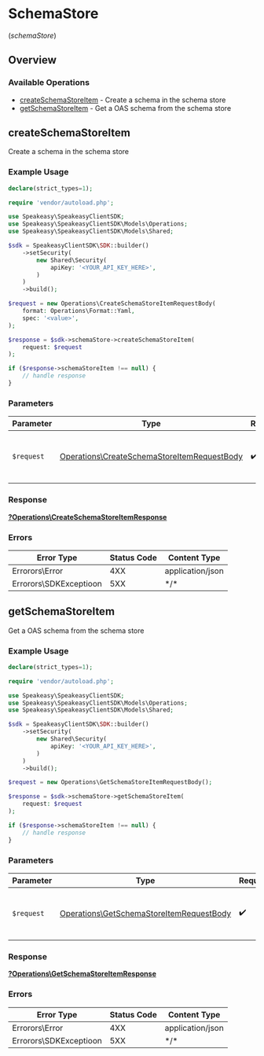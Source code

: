 # SchemaStore
(*schemaStore*)

## Overview

### Available Operations

* [createSchemaStoreItem](#createschemastoreitem) - Create a schema in the schema store
* [getSchemaStoreItem](#getschemastoreitem) - Get a OAS schema from the schema store

## createSchemaStoreItem

Create a schema in the schema store

### Example Usage

```php
declare(strict_types=1);

require 'vendor/autoload.php';

use Speakeasy\SpeakeasyClientSDK;
use Speakeasy\SpeakeasyClientSDK\Models\Operations;
use Speakeasy\SpeakeasyClientSDK\Models\Shared;

$sdk = SpeakeasyClientSDK\SDK::builder()
    ->setSecurity(
        new Shared\Security(
            apiKey: '<YOUR_API_KEY_HERE>',
        )
    )
    ->build();

$request = new Operations\CreateSchemaStoreItemRequestBody(
    format: Operations\Format::Yaml,
    spec: '<value>',
);

$response = $sdk->schemaStore->createSchemaStoreItem(
    request: $request
);

if ($response->schemaStoreItem !== null) {
    // handle response
}
```

### Parameters

| Parameter                                                                                                  | Type                                                                                                       | Required                                                                                                   | Description                                                                                                |
| ---------------------------------------------------------------------------------------------------------- | ---------------------------------------------------------------------------------------------------------- | ---------------------------------------------------------------------------------------------------------- | ---------------------------------------------------------------------------------------------------------- |
| `$request`                                                                                                 | [Operations\CreateSchemaStoreItemRequestBody](../../Models/Operations/CreateSchemaStoreItemRequestBody.md) | :heavy_check_mark:                                                                                         | The request object to use for the request.                                                                 |

### Response

**[?Operations\CreateSchemaStoreItemResponse](../../Models/Operations/CreateSchemaStoreItemResponse.md)**

### Errors

| Error Type             | Status Code            | Content Type           |
| ---------------------- | ---------------------- | ---------------------- |
| Errorors\Error         | 4XX                    | application/json       |
| Errorors\SDKExceptioon | 5XX                    | \*/\*                  |

## getSchemaStoreItem

Get a OAS schema from the schema store

### Example Usage

```php
declare(strict_types=1);

require 'vendor/autoload.php';

use Speakeasy\SpeakeasyClientSDK;
use Speakeasy\SpeakeasyClientSDK\Models\Operations;
use Speakeasy\SpeakeasyClientSDK\Models\Shared;

$sdk = SpeakeasyClientSDK\SDK::builder()
    ->setSecurity(
        new Shared\Security(
            apiKey: '<YOUR_API_KEY_HERE>',
        )
    )
    ->build();

$request = new Operations\GetSchemaStoreItemRequestBody();

$response = $sdk->schemaStore->getSchemaStoreItem(
    request: $request
);

if ($response->schemaStoreItem !== null) {
    // handle response
}
```

### Parameters

| Parameter                                                                                            | Type                                                                                                 | Required                                                                                             | Description                                                                                          |
| ---------------------------------------------------------------------------------------------------- | ---------------------------------------------------------------------------------------------------- | ---------------------------------------------------------------------------------------------------- | ---------------------------------------------------------------------------------------------------- |
| `$request`                                                                                           | [Operations\GetSchemaStoreItemRequestBody](../../Models/Operations/GetSchemaStoreItemRequestBody.md) | :heavy_check_mark:                                                                                   | The request object to use for the request.                                                           |

### Response

**[?Operations\GetSchemaStoreItemResponse](../../Models/Operations/GetSchemaStoreItemResponse.md)**

### Errors

| Error Type             | Status Code            | Content Type           |
| ---------------------- | ---------------------- | ---------------------- |
| Errorors\Error         | 4XX                    | application/json       |
| Errorors\SDKExceptioon | 5XX                    | \*/\*                  |
